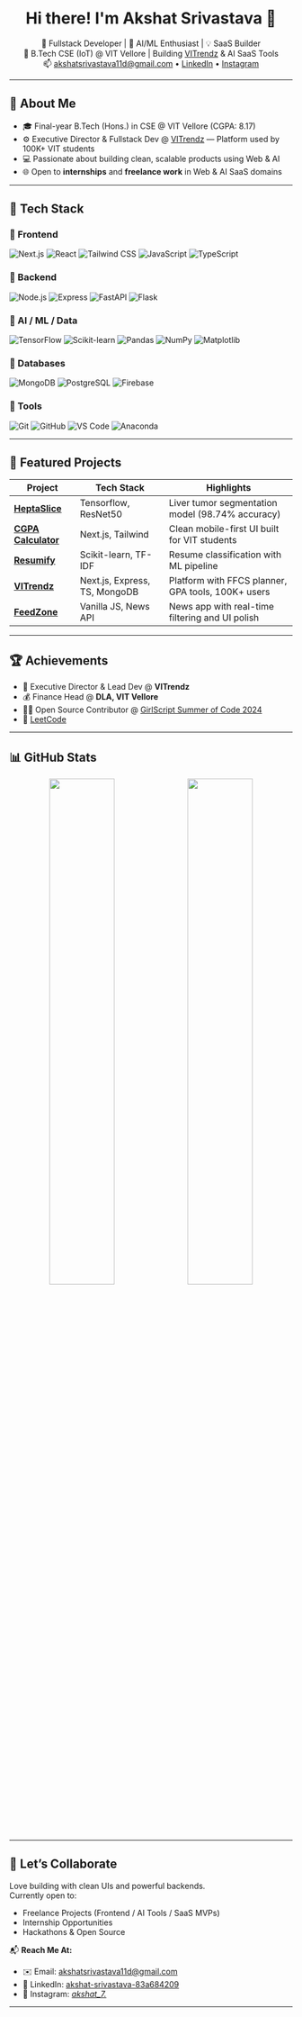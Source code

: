 <h1 align="center">Hi there! I'm Akshat Srivastava 👋</h1>

<p align="center">
  🚀 Fullstack Developer | 🤖 AI/ML Enthusiast | 💡 SaaS Builder<br>
  📍 B.Tech CSE (IoT) @ VIT Vellore | Building <a href="https://www.vitrendz.com">VITrendz</a> & AI SaaS Tools<br>
  📫 <a href="mailto:akshatsrivastava11d@gmail.com">akshatsrivastava11d@gmail.com</a> • 
  <a href="https://www.linkedin.com/in/akshat-srivastava-83a684209/">LinkedIn</a> • 
  <a href="https://www.instagram.com/_akshat_7._/">Instagram</a>
</p>

---

## 🧠 About Me

- 🎓 Final-year B.Tech (Hons.) in CSE @ VIT Vellore (CGPA: 8.17)
- ⚙️ Executive Director & Fullstack Dev @ [VITrendz](https://www.vitrendz.com) — Platform used by 100K+ VIT students
- 💻 Passionate about building clean, scalable products using Web & AI
- 🌐 Open to **internships** and **freelance work** in Web & AI SaaS domains

---

## 💼 Tech Stack

### 🔹 Frontend
![Next.js](https://img.shields.io/badge/Next.js-black?style=for-the-badge&logo=next.js)
![React](https://img.shields.io/badge/React-20232A?style=for-the-badge&logo=react)
![Tailwind CSS](https://img.shields.io/badge/TailwindCSS-06B6D4?style=for-the-badge&logo=tailwindcss)
![JavaScript](https://img.shields.io/badge/JavaScript-F7DF1E?style=for-the-badge&logo=javascript)
![TypeScript](https://img.shields.io/badge/TypeScript-3178C6?style=for-the-badge&logo=typescript)

### 🔹 Backend
![Node.js](https://img.shields.io/badge/Node.js-339933?style=for-the-badge&logo=node.js)
![Express](https://img.shields.io/badge/Express.js-000000?style=for-the-badge&logo=express)
![FastAPI](https://img.shields.io/badge/FastAPI-009688?style=for-the-badge&logo=fastapi)
![Flask](https://img.shields.io/badge/Flask-000000?style=for-the-badge&logo=flask)

### 🔹 AI / ML / Data
![TensorFlow](https://img.shields.io/badge/TensorFlow-FF6F00?style=for-the-badge&logo=tensorflow)
![Scikit-learn](https://img.shields.io/badge/Scikit--Learn-F7931E?style=for-the-badge&logo=scikit-learn)
![Pandas](https://img.shields.io/badge/Pandas-150458?style=for-the-badge&logo=pandas)
![NumPy](https://img.shields.io/badge/Numpy-013243?style=for-the-badge&logo=numpy)
![Matplotlib](https://img.shields.io/badge/Matplotlib-11557c?style=for-the-badge&logo=matplotlib)

### 🔹 Databases
![MongoDB](https://img.shields.io/badge/MongoDB-4EA94B?style=for-the-badge&logo=mongodb)
![PostgreSQL](https://img.shields.io/badge/PostgreSQL-4169E1?style=for-the-badge&logo=postgresql)
![Firebase](https://img.shields.io/badge/Firebase-FFCA28?style=for-the-badge&logo=firebase)

### 🔹 Tools
![Git](https://img.shields.io/badge/Git-F05032?style=for-the-badge&logo=git)
![GitHub](https://img.shields.io/badge/GitHub-181717?style=for-the-badge&logo=github)
![VS Code](https://img.shields.io/badge/VS%20Code-007ACC?style=for-the-badge&logo=visual-studio-code)
![Anaconda](https://img.shields.io/badge/Anaconda-44A833?style=for-the-badge&logo=anaconda)

---

## 🚀 Featured Projects

| Project | Tech Stack | Highlights |
|--------|------------|------------|
| [**HeptaSlice**](https://github.com/LogicLordAkshat/HeptaSlice) | Tensorflow, ResNet50 | Liver tumor segmentation model (98.74% accuracy) |
| [**CGPA Calculator**](https://github.com/LogicLordAkshat/cgpa-calculator) | Next.js, Tailwind | Clean mobile-first UI built for VIT students |
| [**Resumify**](https://github.com/LogicLordAkshat/Resumify) | Scikit-learn, TF-IDF | Resume classification with ML pipeline |
| [**VITrendz**](https://www.vitrendz.com) | Next.js, Express, TS, MongoDB | Platform with FFCS planner, GPA tools, 100K+ users |
| [**FeedZone**](https://github.com/LogicLordAkshat/FeedZone) | Vanilla JS, News API | News app with real-time filtering and UI polish |

---

## 🏆 Achievements

- 🎯 Executive Director & Lead Dev @ **VITrendz**
- 💰 Finance Head @ **DLA, VIT Vellore**
- 👩‍💻 Open Source Contributor @ [GirlScript Summer of Code 2024](https://gssoc.girlscript.tech/)
- 🧩 [LeetCode](https://leetcode.com/u/LogicLordAkshat3)

---

## 📊 GitHub Stats

<p align="center">
  <img src="https://github-readme-stats.vercel.app/api?username=LogicLordAkshat&show_icons=true&theme=radical" width="48%" />
  <img src="https://github-readme-streak-stats.herokuapp.com/?user=LogicLordAkshat&theme=radical" width="48%" />
</p>

---

## 🤝 Let’s Collaborate

Love building with clean UIs and powerful backends.  
Currently open to:  
- Freelance Projects (Frontend / AI Tools / SaaS MVPs)  
- Internship Opportunities  
- Hackathons & Open Source

📬 **Reach Me At:**  
- ✉️ Email: [akshatsrivastava11d@gmail.com](mailto:akshatsrivastava11d@gmail.com)  
- 💼 LinkedIn: [akshat-srivastava-83a684209](https://www.linkedin.com/in/akshat-srivastava-83a684209/)  
- 📸 Instagram: [_akshat_7._](https://www.instagram.com/_akshat_7._/)

---
